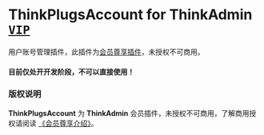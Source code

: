 # ThinkPlugsAccount for ThinkAdmin [`VIP`](https://thinkadmin.top/vip-introduce)

用户账号管理插件，此插件为[会员尊享插件](https://thinkadmin.top/vip-introduce)，未授权不可商用。

#### 目前仅处开开发阶段，不可以直接使用！

### 版权说明

**ThinkPlugsAccount** 为 **ThinkAdmin** 会员插件，未授权不可商用，了解商用授权请阅读 [《会员尊享介绍》](https://thinkadmin.top/vip-introduce)。

